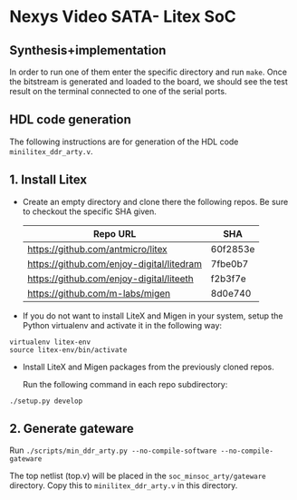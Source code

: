 # Nexys Video SATA- Litex SoC


## Synthesis+implementation

In order to run one of them enter the specific directory and run `make`.
Once the bitstream is generated and loaded to the board, we should see the test result on the terminal connected to one of the serial ports.

## HDL code generation

The following instructions are for generation of the HDL code `minilitex_ddr_arty.v`.

## 1. Install Litex

* Create an empty directory and clone there the following repos. Be sure to checkout the specific SHA given.

    | Repo URL | SHA |
    |    ---   | --- |
    | <https://github.com/antmicro/litex>         | 60f2853e |
    | <https://github.com/enjoy-digital/litedram> | 7fbe0b7  |
    | <https://github.com/enjoy-digital/liteeth>  | f2b3f7e  |
    | <https://github.com/m-labs/migen>           | 8d0e740  |

* If you do not want to install LiteX and Migen in your system, setup the Python virtualenv and activate it in the following way:

```
virtualenv litex-env
source litex-env/bin/activate
```

* Install LiteX and Migen packages from the previously cloned repos.

    Run the following command in each repo subdirectory:

```
./setup.py develop
```

## 2. Generate gateware

Run `./scripts/min_ddr_arty.py --no-compile-software --no-compile-gateware`

The top netlist (top.v) will be placed in the `soc_minsoc_arty/gateware` directory.
Copy this to `minilitex_ddr_arty.v` in this directory.


